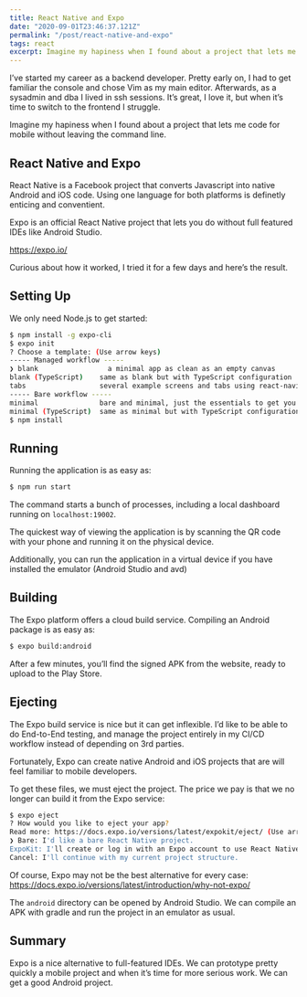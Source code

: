 ```yaml
---
title: React Native and Expo
date: "2020-09-01T23:46:37.121Z"
permalink: "/post/react-native-and-expo"
tags: react
excerpt: Imagine my hapiness when I found about a project that lets me code for mobile without leaving the command line.
---
```


I’ve started my career as a backend developer. Pretty early on, I had to get familiar the console and chose Vim as my main editor. Afterwards, as a sysadmin and dba I lived in ssh sessions. It’s great, I love it, but when it’s time to switch to the frontend I struggle.

Imagine my hapiness when I found about a project that lets me code for mobile without leaving the command line.

## React Native and Expo

React Native is a Facebook project that converts Javascript into native Android and iOS code. Using one language for both platforms is definetly enticing and conventient.

Expo is an official React Native project that lets you do without full featured IDEs like Android Studio.

https://expo.io/

Curious about how it worked, I tried it for a few days and here’s the result.

## Setting Up

We only need Node.js to get started:

```bash
$ npm install -g expo-cli
$ expo init
? Choose a template: (Use arrow keys)
----- Managed workflow -----
❯ blank                 a minimal app as clean as an empty canvas
blank (TypeScript)    same as blank but with TypeScript configuration
tabs                  several example screens and tabs using react-navigation
----- Bare workflow -----
minimal               bare and minimal, just the essentials to get you started
minimal (TypeScript)  same as minimal but with TypeScript configuration
$ npm install
```

<!--
$ npm install --save-dev

$ npm install --save-dev jest
-->

## Running

Running the application is as easy as:

```bash
$ npm run start
```

The command starts a bunch of processes, including a local dashboard running on `localhost:19002`.

The quickest way of viewing the application is by scanning the QR code with your phone and running it on the physical device.

Additionally, you can run the application in a virtual device if you have installed the emulator (Android Studio and avd)

<!-- - Web?
-->

## Building

The Expo platform offers a cloud build service. Compiling an Android package is as easy as:

```bash
$ expo build:android
```

After a few minutes, you’ll find the signed APK from the website, ready to upload to the Play Store.

## Ejecting

The Expo build service is nice but it can get inflexible. I’d like to be able to do End-to-End testing, and manage the project entirely in my CI/CD workflow instead of depending on 3rd parties.

Fortunately, Expo can create native Android and iOS projects that are will feel familiar to mobile developers.

To get these files, we must eject the project. The price we pay is that we no longer can build it from the Expo service:

```bash
$ expo eject
? How would you like to eject your app?
Read more: https://docs.expo.io/versions/latest/expokit/eject/ (Use arrow keys)
❯ Bare: I'd like a bare React Native project.
ExpoKit: I'll create or log in with an Expo account to use React Native and the Expo SDK.
Cancel: I'll continue with my current project structure.
```

Of course, Expo may not be the best alternative for every case: https://docs.expo.io/versions/latest/introduction/why-not-expo/

The `android` directory can be opened by Android Studio. We can compile an APK with gradle and run the project in an emulator as usual.

## Summary

Expo is a nice alternative to full-featured IDEs. We can prototype pretty quickly a mobile project and when it’s time for more serious work. We can get a good Android project.

